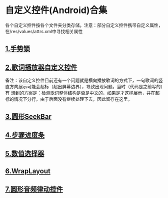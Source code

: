 # 自定义控件(Android)合集
各个自定义控件按各个文件夹分类存储。注意：部分自定义控件携带自定义属性，在/res/values/attrs.xml中寻找相关属性
## [1.手势锁](/app/src/main/java/com/hudson/customview/gesturelock)
## [2.歌词播放器自定义控件](https://github.com/HudsonAndroid/NewLyricsView)
备注：该自定义控件目前还有一个问题就是横向播放歌词的方式下，一句歌词的竖直方向展示可能会超标（超出屏幕边界），导致出现问题。当时（代码是之前写的）有
想到的方案是：检测歌词整体结构是否是中文的，如果是才这样展示，并在超标的情况下分行。由于后面没有继续处理下去，因此留存在这里。
## [3.圆形SeekBar](/app/src/main/java/com/hudson/customview/circleseekbar)
## [4.步骤进度条](/app/src/main/java/com/hudson/customview/stepprogressbar)
## [5.数值选择器](/app/src/main/java/com/hudson/customview/valueselector)
## [6.WrapLayout](/app/src/main/java/com/hudson/customview/wraplayout)
## [7.圆形音频律动控件](/app/src/main/java/com/hudson/customview/circlewaveview)